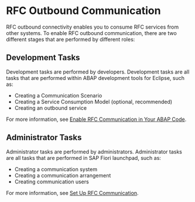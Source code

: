 <!-- loio16d953ca9cba4b8489d58dea25dbcb82 -->

# RFC Outbound Communication

RFC outbound connectivity enables you to consume RFC services from other systems. To enable RFC outbound communication, there are two different stages that are performed by different roles:



<a name="loio16d953ca9cba4b8489d58dea25dbcb82__section_zj4_frc_gzb"/>

## Development Tasks

Development tasks are performed by developers. Development tasks are all tasks that are performed within ABAP development tools for Eclipse, such as:

-   Creating a Communication Scenario
-   Creating a Service Consumption Model \(optional, recommended\)
-   Creating an outbound service

For more information, see [Enable RFC Communication in Your ABAP Code](enable-rfc-communication-in-your-abap-code-bbbd142.md).



<a name="loio16d953ca9cba4b8489d58dea25dbcb82__section_udw_mrc_gzb"/>

## Administrator Tasks

Administrator tasks are performed by administrators. Administrator tasks are all tasks that are performed in SAP Fiori launchpad, such as:

-   Creating a communication system
-   Creating a communication arrangement
-   Creating communication users

For more information, see [Set Up RFC Communication](set-up-rfc-communication-b4eaa0a.md).

